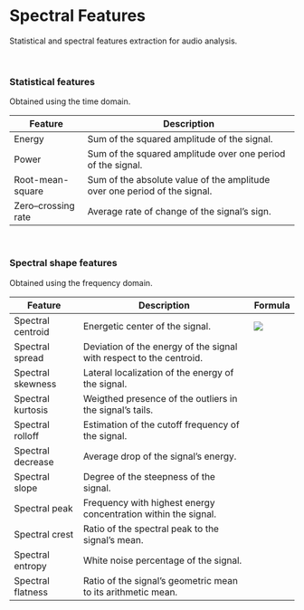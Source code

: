 # Spectral Features
Statistical and spectral features extraction for audio analysis.

<br>



### Statistical features

Obtained using the time domain.

| Feature            | Description                                                  |
| ------------------ | ------------------------------------------------------------ |
| Energy             | Sum of the squared amplitude of the signal.                  |
| Power              | Sum of the squared amplitude over one period of the signal.  |
| Root-mean-square   | Sum of the absolute value of the amplitude over one period of the signal. |
| Zero–crossing rate | Average rate of change of the signal’s sign.                 |

<br>



### Spectral shape features

Obtained using the frequency domain.

| Feature           | Description                                                  | Formula                                                      |
| ----------------- | ------------------------------------------------------------ | ------------------------------------------------------------ |
| Spectral centroid | Energetic center of the signal.                              | <img src="https://render.githubusercontent.com/render/math?math=\color{grey}\displaystyle{\frac{\sum_{0}^N\|X_k\|\cdot k}{\sum_{0}^N\|X_k\|}}"> |
| Spectral spread   | Deviation of the energy of the signal with respect to the centroid. |                                                              |
| Spectral skewness | Lateral localization of the energy of the signal.            |                                                              |
| Spectral kurtosis | Weigthed presence of the outliers in the signal’s tails.     |                                                              |
| Spectral rolloff  | Estimation of the cutoff frequency of the signal.            |                                                              |
| Spectral decrease | Average drop of the signal’s energy.                         |                                                              |
| Spectral slope    | Degree of the steepness of the signal.                       |                                                              |
| Spectral peak     | Frequency with highest energy concentration within the signal. |                                                              |
| Spectral crest    | Ratio of the spectral peak to the signal’s mean.             |                                                              |
| Spectral entropy  | White noise percentage of the signal.                        |                                                              |
| Spectral flatness | Ratio of the signal’s geometric mean to its arithmetic mean. |                                                              |
